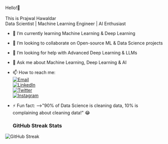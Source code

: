 Hello!👋<br><br>
This is Prajwal Hawaldar<br>
Data Scientist | Machine Learning Engineer | AI Enthusiast


- 🌱 I’m currently learning Machine Learning & Deep Learning
- 👯 I’m looking to collaborate on Open-source ML & Data Science projects 
- 🤔 I’m looking for help with Advanced Deep Learning & LLMs
- 💬 Ask me about Machine Learning, Deep Learning & AI 
- 📫 How to reach me:<br>
   [![Email](https://img.shields.io/badge/Email-D14836?style=for-the-badge&logo=gmail&logoColor=white)](mailto:prajwalhawaldar2@gmail.com)  
   [![LinkedIn](https://img.shields.io/badge/LinkedIn-0A66C2?style=for-the-badge&logo=linkedin&logoColor=white)](https://linkedin.com/in/prajwal-hawaldar-190197279)  
   [![Twitter](https://img.shields.io/badge/Twitter-1DA1F2?style=for-the-badge&logo=twitter&logoColor=white)](https://twitter.com/pr51283)  
   [![Instagram](https://img.shields.io/badge/Instagram-E4405F?style=for-the-badge&logo=instagram&logoColor=white)](https://instagram.com/its_prajwal_100412)  

- ⚡ Fun fact:
   -->"90% of Data Science is cleaning data, 10% is complaining about cleaning data!" 😂
  ### GitHub Streak Stats

![GitHub Streak](https://github-readme-streak-stats.herokuapp.com?user=prajwal-tech07&theme=default) 
